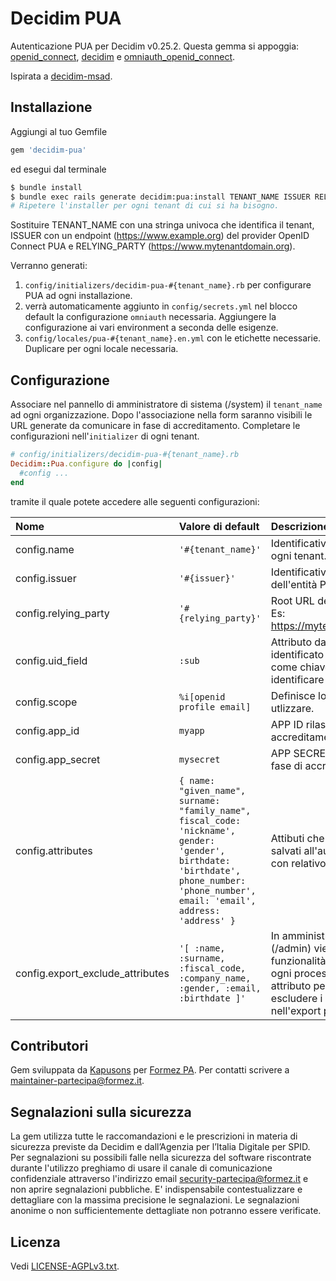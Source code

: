 # Decidim PUA
Autenticazione PUA per Decidim v0.25.2. Questa gemma si appoggia: [openid_connect](https://github.com/nov/openid_connect), [decidim](https://github.com/decidim/decidim/tree/v0.25.2) e [omniauth_openid_connect](https://github.com/omniauth/omniauth_openid_connect).

Ispirata a [decidim-msad](https://github.com/mainio/decidim-module-msad).

## Installazione
Aggiungi al tuo Gemfile

```ruby
gem 'decidim-pua'
```

ed esegui dal terminale
```bash
$ bundle install
$ bundle exec rails generate decidim:pua:install TENANT_NAME ISSUER RELYING_PARTY
# Ripetere l'installer per ogni tenant di cui si ha bisogno.
```
Sostituire TENANT_NAME con una stringa univoca che identifica il tenant, ISSUER con un endpoint (https://www.example.org) del provider OpenID Connect PUA e RELYING_PARTY (https://www.mytenantdomain.org).

Verranno generati:
1. `config/initializers/decidim-pua-#{tenant_name}.rb` per configurare PUA ad ogni installazione.
2. verrà automaticamente aggiunto in `config/secrets.yml` nel blocco default la configurazione `omniauth` necessaria. Aggiungere la configurazione ai vari environment a seconda delle esigenze.
3. `config/locales/pua-#{tenant_name}.en.yml` con le etichette necessarie. Duplicare per ogni locale necessaria.

## Configurazione
Associare nel pannello di amministratore di sistema (/system) il `tenant_name` ad ogni organizzazione.
Dopo l'associazione nella form saranno visibili le URL generate da comunicare in fase di accreditamento.
Completare le configurazioni nell'`initializer` di ogni tenant.

```ruby
# config/initializers/decidim-pua-#{tenant_name}.rb
Decidim::Pua.configure do |config|
  #config ...
end
```
tramite il quale potete accedere alle seguenti configurazioni:

|Nome| Valore di default                                                                                                                                                                     | Descrizione                                                                                                                                                     |Obbligatorio|
|:---|:--------------------------------------------------------------------------------------------------------------------------------------------------------------------------------------|:----------------------------------------------------------------------------------------------------------------------------------------------------------------|:---|
|config.name| `'#{tenant_name}'`                                                                                                                                                                    | Identificativo univoco di ogni tenant.                                                                                                                          |✓|
|config.issuer| `'#{issuer}'`                                                                                                                                                                         | Identificativo univoco (URI) dell'entità PUA                                                                                                                    |✓|
|config.relying_party| `'#{relying_party}'`                                                                                                                                                                  | Root URL del relying_party. Es: https://mytenantdomain.org                                                                                                      |✓|
|config.uid_field| `:sub`                                                                                                                                                                                | Attributo da utilizzare come identificato in omniauth come chiave univoca per identificare gli utenti                                                           |✓|
|config.scope| `%i[openid profile email]`                                                                                                                                                            | Definisce lo scope da utlizzare.                                                                                                                                |✓|
|config.app_id| `myapp`                                                                                                                                                                               | APP ID rilasciato in fase di accreditamento                                                                                                                     |✓|
|config.app_secret| `mysecret`                                                                                                                                                                            | APP SECRET rilasciato in fase di accreditamento                                                                                                                 |✓|
|config.attributes| `{ name: "given_name", surname: "family_name", fiscal_code: 'nickname', gender: 'gender', birthdate: 'birthdate', phone_number: 'phone_number', email: 'email', address: 'address' }` | Attibuti che verranno salvati all'autenticazione con relativo mapping                                                                                           ||
|config.export_exclude_attributes| `'[ :name, :surname, :fiscal_code, :company_name, :gender, :email, :birthdate ]'`                                                                                                     | In amministrazione (/admin) viene aggiunta la funzionalità di export per ogni processo. Questo attributo permette di escludere i campi nell'export per il GDPR. ||


## Contributori
Gem sviluppata da [Kapusons](https://www.kapusons.it) per [Formez PA](https://www.formez.it). Per contatti scrivere a maintainer-partecipa@formez.it.

## Segnalazioni sulla sicurezza
La gem utilizza tutte le raccomandazioni e le prescrizioni in materia di sicurezza previste da Decidim e dall’Agenzia per l’Italia Digitale per SPID. Per segnalazioni su possibili falle nella sicurezza del software riscontrate durante l'utilizzo preghiamo di usare il canale di comunicazione confidenziale attraverso l'indirizzo email security-partecipa@formez.it e non aprire segnalazioni pubbliche. E' indispensabile contestualizzare e dettagliare con la massima precisione le segnalazioni. Le segnalazioni anonime o non sufficientemente dettagliate non potranno essere verificate.


## Licenza
Vedi [LICENSE-AGPLv3.txt](LICENSE-AGPLv3.txt).
